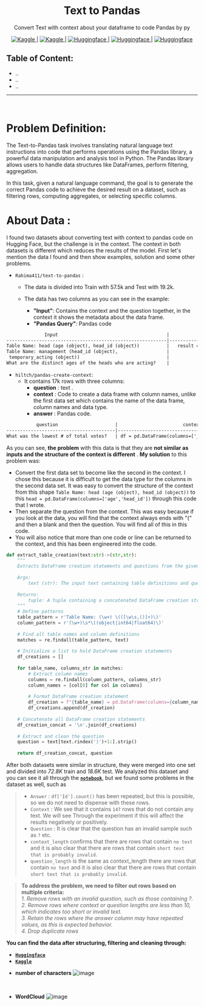 <div align="center">
  
# Text to Pandas
Convert Text with context about your dataframe to code Pandas by py  

<!-- related links (notebook - huggingface model - huggingface data - huggingface space)-->
 <a href="https://www.kaggle.com/code/zeyadusf/text-2-pandas-t5">
  <img src="https://img.shields.io/badge/-kaggle notebook-20bee1?style=flat&logo=kaggle&logoColor=black" alt="Kaggle" />
</a>
|
 <a href="https://www.kaggle.com/datasets/zeyadusf/convert-text-to-pandas">
  <img src="https://img.shields.io/badge/-kaggle Dataset-20bee1?style=flat&logo=kaggle&logoColor=black" alt="Kaggle" />
</a>
|
 <a href="https://huggingface.co/zeyadusf/text2pandas-T5">
  <img src="https://img.shields.io/badge/-HF model T5-ffd21e?style=flat&logo=huggingface&logoColor=black" alt="Huggingface" />
</a>
|
 <a href="https://huggingface.co/datasets/zeyadusf/text2pandas">
  <img src="https://img.shields.io/badge/-HF Dataset -ffd21e?style=flat&logo=huggingface&logoColor=black" alt="Huggingface" />
</a>
|
 <a href="#">
  <img src="https://img.shields.io/badge/-HF Space -ffd21e?style=flat&logo=huggingface&logoColor=black" alt="Huggingface" />
</a>
</div>

<!--table of content-->
## Table of Content:
- ..
- ..
- ..

--- 

<!-- Problem definition -->
<br>

# Problem Definition:
The Text-to-Pandas task involves translating natural language text instructions into code that performs operations using the Pandas library, a powerful data manipulation and analysis tool in Python. The Pandas library allows users to handle data structures like DataFrames, perform filtering, aggregation.

In this task, given a natural language command, the goal is to generate the correct Pandas code to achieve the desired result on a dataset, such as filtering rows, computing aggregates, or selecting specific columns.

<!-- About Data --> 

# About Data :  
I found two datasets about converting text with context to pandas code on Hugging Face, but the challenge is in the context. The context in both datasets is different which reduces the results of the model. First let's mention the data I found and then show examples, solution and some other problems.

- `Rahima411/text-to-pandas` :
    - The data is divided into Train with 57.5k and Test with 19.2k.

    - The data has two columns as you can see in the example:

       -  **"Input"**: Contains the context and the question together, in the context it shows the metadata about the data frame.
        - **"Pandas Query"**: Pandas code
```txt
              Input                                        |                     Pandas Query
-----------------------------------------------------------|-------------------------------------------
Table Name: head (age (object), head_id (object))          |   result = management['head.age'].unique()
Table Name: management (head_id (object),                  |
 temporary_acting (object))                                | 
What are the distinct ages of the heads who are acting?    |
  ```
- `hiltch/pandas-create-context`:
    - It contains 17k rows with three columns:
        - **question** : text .
        - **context** : Code to create a data frame with column names, unlike the first data set which contains the name of the data frame, column names and data type.
        -  **answer** : Pandas code.
      
```txt
           question                     |                        context                         |              answer 
----------------------------------------|--------------------------------------------------------|---------------------------------------
What was the lowest # of total votes?	| df = pd.DataFrame(columns=['_number_of_total_votes'])  |  df['_number_of_total_votes'].min()		
```

As you can see, **the problem** with this data is that they are **not similar as inputs and the structure of the context is different** . **My solution** to this problem was:
- Convert the first data set to become like the second in the context. I chose this because it is difficult to get the data type for the columns in the second data set. It was easy to convert the structure of the context from this shape `Table Name: head (age (object), head_id (object))` to this `head = pd.DataFrame(columns=['age','head_id'])` through this code that I wrote.
- Then separate the question from the context. This was easy because if you look at the data, you will find that the context always ends with "(" and then a blank and then the question.
You will find all of this in this code.
- You will also notice that more than one code or line can be returned to the context, and this has been engineered into the code.
```py
def extract_table_creation(text:str)->(str,str):
    """
    Extracts DataFrame creation statements and questions from the given text.
    
    Args:
        text (str): The input text containing table definitions and questions.
        
    Returns:
        tuple: A tuple containing a concatenated DataFrame creation string and a question.
    """
    # Define patterns
    table_pattern = r'Table Name: (\w+) \(([\w\s,()]+)\)'
    column_pattern = r'(\w+)\s*\((object|int64|float64)\)'
    
    # Find all table names and column definitions
    matches = re.findall(table_pattern, text)
    
    # Initialize a list to hold DataFrame creation statements
    df_creations = []
    
    for table_name, columns_str in matches:
        # Extract column names
        columns = re.findall(column_pattern, columns_str)
        column_names = [col[0] for col in columns]
        
        # Format DataFrame creation statement
        df_creation = f"{table_name} = pd.DataFrame(columns={column_names})"
        df_creations.append(df_creation)
    
    # Concatenate all DataFrame creation statements
    df_creation_concat = '\n'.join(df_creations)
    
    # Extract and clean the question
    question = text[text.rindex(')')+1:].strip()
    
    return df_creation_concat, question
```
After both datasets were similar in structure, they were merged into one set and divided into _72.8K_ train  and _18.6K_ test. We analyzed this dataset and you can see it all through the **[`notebook`](https://www.kaggle.com/code/zeyadusf/text-2-pandas-t5#Exploratory-Data-Analysis(EDA))**, but we found some problems in the dataset as well, such as
> - `Answer` : `df['Id'].count()` has been repeated, but this is possible, so we do not need to dispense with these rows.
> - `Context` : We see that it contains `147` rows that do not contain any text. We will see Through the experiment if this will affect the results negatively or positively.
> - `Question` : It is clear that the question has an invalid sample such as `?` etc.
> - `context_length` confirms that there are rows that contain `no text` and it is also clear that there are rows that contain `short text that is probably invalid`.
> - `question_length` is the same as context_length there are rows that contain `no text` and it is also clear that there are rows that contain `short text that is probably invalid`.

> **To address the problem, we need to filter out rows based on multiple criteria:** <br> *1. Remove rows with an invalid question, such as those containing ?.*<br>  *2. Remove rows where context or question lengths are less than 10, which indicates too short or invalid text.*<br>  *3. Retain the rows where the answer column may have repeated values, as this is expected behavior.*<br>  *4. Drop duplicate rows*

**You can find the data after structuring, filtering and cleaning through:** 
 * **[`Huggingface`](https://huggingface.co/datasets/zeyadusf/text2pandas)**
 * **[`Kaggle`](https://www.kaggle.com/datasets/zeyadusf/convert-text-to-pandas)**

- **number of characters**
![image](https://github.com/user-attachments/assets/e0859746-205d-453b-8ea6-ca7f0b2814af)
<br>

- **WordCloud**
![image](https://github.com/user-attachments/assets/2a9d13d7-ed1e-43dc-aea4-72c30ac4cbf2)

<!-- About Model -->

